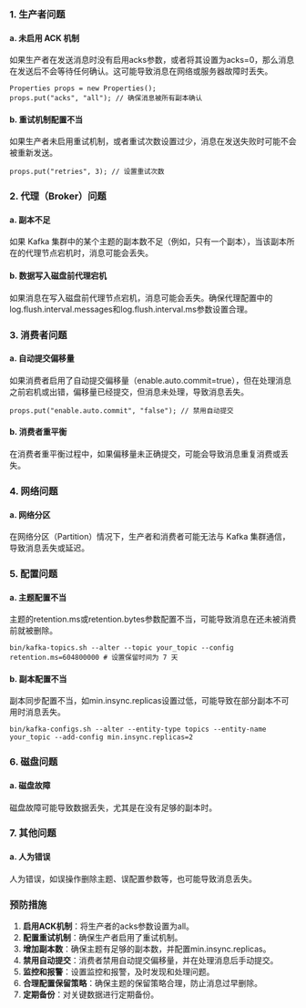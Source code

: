 ### 1. 生产者问题
#### a. 未启用 ACK 机制
如果生产者在发送消息时没有启用acks参数，或者将其设置为acks=0，那么消息在发送后不会等待任何确认。这可能导致消息在网络或服务器故障时丢失。
```
Properties props = new Properties();
props.put("acks", "all"); // 确保消息被所有副本确认
```
#### b. 重试机制配置不当
如果生产者未启用重试机制，或者重试次数设置过少，消息在发送失败时可能不会被重新发送。
```
props.put("retries", 3); // 设置重试次数
```
### 2. 代理（Broker）问题
#### a. 副本不足
如果 Kafka 集群中的某个主题的副本数不足（例如，只有一个副本），当该副本所在的代理节点宕机时，消息可能会丢失。
#### b. 数据写入磁盘前代理宕机
如果消息在写入磁盘前代理节点宕机，消息可能会丢失。确保代理配置中的log.flush.interval.messages和log.flush.interval.ms参数设置合理。
### 3. 消费者问题
#### a. 自动提交偏移量
如果消费者启用了自动提交偏移量（enable.auto.commit=true），但在处理消息之前宕机或出错，偏移量已经提交，但消息未处理，导致消息丢失。
```
props.put("enable.auto.commit", "false"); // 禁用自动提交
```
#### b. 消费者重平衡
在消费者重平衡过程中，如果偏移量未正确提交，可能会导致消息重复消费或丢失。
### 4. 网络问题
#### a. 网络分区
在网络分区（Partition）情况下，生产者和消费者可能无法与 Kafka 集群通信，导致消息丢失或延迟。
### 5. 配置问题
#### a. 主题配置不当
主题的retention.ms或retention.bytes参数配置不当，可能导致消息在还未被消费前就被删除。
```
bin/kafka-topics.sh --alter --topic your_topic --config retention.ms=604800000 # 设置保留时间为 7 天
```
#### b. 副本配置不当
副本同步配置不当，如min.insync.replicas设置过低，可能导致在部分副本不可用时消息丢失。
```
bin/kafka-configs.sh --alter --entity-type topics --entity-name your_topic --add-config min.insync.replicas=2
```
### 6. 磁盘问题
#### a. 磁盘故障
磁盘故障可能导致数据丢失，尤其是在没有足够的副本时。
### 7. 其他问题
#### a. 人为错误
人为错误，如误操作删除主题、误配置参数等，也可能导致消息丢失。
### 预防措施

1. **启用ACK机制**：将生产者的acks参数设置为all。
2. **配置重试机制**：确保生产者启用了重试机制。
3. **增加副本数**：确保主题有足够的副本数，并配置min.insync.replicas。
4. **禁用自动提交**：消费者禁用自动提交偏移量，并在处理消息后手动提交。
5. **监控和报警**：设置监控和报警，及时发现和处理问题。
6. **合理配置保留策略**：确保主题的保留策略合理，防止消息过早删除。
7. **定期备份**：对关键数据进行定期备份。
